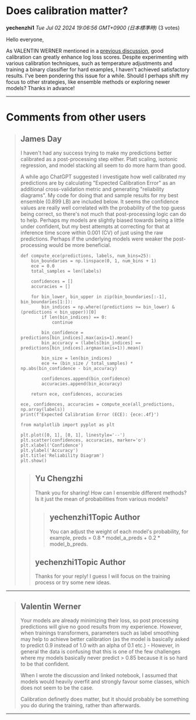 # Does calibration matter?

**yechenzhi1** *Tue Jul 02 2024 19:06:56 GMT+0900 (日本標準時)* (3 votes)

Hello everyone,

As VALENTIN WERNER mentioned in a [previous discussion](https://www.kaggle.com/code/valentinwerner/log-loss-what-are-good-scores/notebook), good calibration can greatly enhance log loss scores. Despite experimenting with various calibration techniques, such as temperature adjustments and training a binary classifier for hard examples, I haven't achieved satisfactory results. I've been pondering this issue for a while. Should I perhaps shift my focus to other strategies, like ensemble methods or exploring newer models? Thanks in advance!



---

 # Comments from other users

> ## James Day
> 
> I haven't had any success trying to make my predictions better calibrated as a post-processing step either. Platt scaling, isotonic regression, and model stacking all seem to do more harm than good.
> 
> A while ago ChatGPT suggested I investigate how well calibrated my predictions are by calculating "Expected Calibration Error" as an additional cross-validation metric and generating "reliability diagrams". My code for doing that and sample results for my best ensemble (0.899 LB) are included below. It seems the confidence values are really well correlated with the probability of the top guess being correct, so there's not much that post-processing logic can do to help. Perhaps my models are slightly biased towards being a little under confident, but my best attempts at correcting for that at inference time score within 0.001 (CV) of just using the raw predictions. Perhaps if the underlying models were weaker the post-processing would be more beneficial.
> 
> ```
> def compute_ece(predictions, labels, num_bins=25):
>     bin_boundaries = np.linspace(0, 1, num_bins + 1)
>     ece = 0.0
>     total_samples = len(labels)
> 
>     confidences = []
>     accuracies = []
> 
>     for bin_lower, bin_upper in zip(bin_boundaries[:-1], bin_boundaries[1:]):
>         bin_indices = np.where((predictions >= bin_lower) & (predictions < bin_upper))[0]
>         if len(bin_indices) == 0:
>             continue
> 
>         bin_confidence = predictions[bin_indices].max(axis=1).mean()
>         bin_accuracy = (labels[bin_indices] == predictions[bin_indices].argmax(axis=1)).mean()
> 
>         bin_size = len(bin_indices)
>         ece += (bin_size / total_samples) * np.abs(bin_confidence - bin_accuracy)
> 
>         confidences.append(bin_confidence)
>         accuracies.append(bin_accuracy)
> 
>     return ece, confidences, accuracies
> 
> ece, confidences, accuracies = compute_ece(all_predictions, np.array(labels))
> print(f'Expected Calibration Error (ECE): {ece:.4f}')
> 
> from matplotlib import pyplot as plt
> 
> plt.plot([0, 1], [0, 1], linestyle='--')
> plt.scatter(confidences, accuracies, marker='o')
> plt.xlabel('Confidence')
> plt.ylabel('Accuracy')
> plt.title('Reliability Diagram')
> plt.show()
> 
> ```
> 
> 
> 
> > ## Yu Chengzhi
> > 
> > Thank you for sharing! How can I ensemble different methods? Is it just the mean of probabilities from various models?
> > 
> > 
> > 
> > > ## yechenzhi1Topic Author
> > > 
> > > You can adjust the weight of each model's probability, for example, preds = 0.8 * model_a_preds + 0.2 * model_b_preds.
> > > 
> > > 
> > > 
> > ## yechenzhi1Topic Author
> > 
> > Thanks for your reply! I guess I will focus on the training process or try some new ideas.
> > 
> > 
> > 


---

> ## Valentin Werner
> 
> Your models are already minimizing their loss, so post processing predictions will give no good results from my experience. However, when trainings transformers, parameters such as label smoothing may help to achieve better calibration (as the model is basically asked to predict 0.9 instead of 1.0 with an alpha of 0.1 etc.) - However, in general the data is confusing that this is one of the few challenges where my models basically never predict > 0.85 because it is so hard to be that confident.
> 
> When I wrote the discussion and linked notebook, I assumed that models would heavily overfit and strongly favour some classes, which does not seem to be the case.
> 
> Calibration definetly does matter, but it should probably be something you do during the training, rather than afterwards.
> 
> 
> 


---

